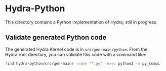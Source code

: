 # Hydra-Python

This directory contains a Python implementation of Hydra, still in progress.

## Validate generated Python code

The generated Hydra Kernel code is in `src/gen-main/python`.
From the Hydra root directory, you can validate this code with a command like:

```bash
find hydra-python/src/gen-main/ -name "*.py" -exec python3 -m py_compile {} +
```
